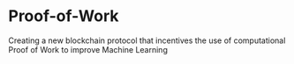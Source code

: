 # Proof-of-Work
Creating a new blockchain protocol that incentives the use of computational Proof of Work to improve Machine Learning
